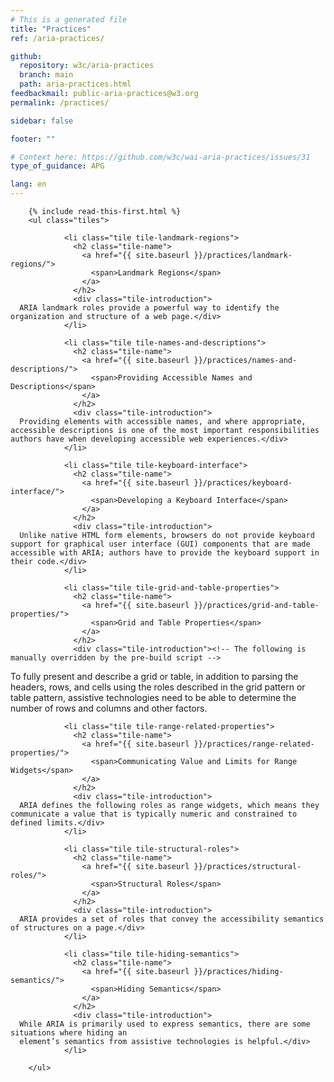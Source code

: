 ```yaml
---
# This is a generated file
title: "Practices"
ref: /aria-practices/

github:
  repository: w3c/aria-practices
  branch: main
  path: aria-practices.html
feedbackmail: public-aria-practices@w3.org
permalink: /practices/

sidebar: false

footer: ""

# Context here: https://github.com/w3c/wai-aria-practices/issues/31
type_of_guidance: APG

lang: en
---
```



<link rel="stylesheet" href="{{ site.baseurl }}/content-assets/wai-aria-practices/styles.css">
<!-- Code highlighting styles -->
<link rel="stylesheet" href="{{ site.baseurl }}/index/css/github.css">

<div>

        {% include read-this-first.html %}
        <ul class="tiles">
          
                <li class="tile tile-landmark-regions">
                  <h2 class="tile-name">
                    <a href="{{ site.baseurl }}/practices/landmark-regions/">
                      <span>Landmark Regions</span>
                    </a>
                  </h2>
                  <div class="tile-introduction">
      ARIA landmark roles provide a powerful way to identify the organization and structure of a web page.</div>
                </li>
               
                <li class="tile tile-names-and-descriptions">
                  <h2 class="tile-name">
                    <a href="{{ site.baseurl }}/practices/names-and-descriptions/">
                      <span>Providing Accessible Names and Descriptions</span>
                    </a>
                  </h2>
                  <div class="tile-introduction">
      Providing elements with accessible names, and where appropriate, accessible descriptions is one of the most important responsibilities authors have when developing accessible web experiences.</div>
                </li>
               
                <li class="tile tile-keyboard-interface">
                  <h2 class="tile-name">
                    <a href="{{ site.baseurl }}/practices/keyboard-interface/">
                      <span>Developing a Keyboard Interface</span>
                    </a>
                  </h2>
                  <div class="tile-introduction">
      Unlike native HTML form elements, browsers do not provide keyboard support for graphical user interface (GUI) components that are made accessible with ARIA; authors have to provide the keyboard support in their code.</div>
                </li>
               
                <li class="tile tile-grid-and-table-properties">
                  <h2 class="tile-name">
                    <a href="{{ site.baseurl }}/practices/grid-and-table-properties/">
                      <span>Grid and Table Properties</span>
                    </a>
                  </h2>
                  <div class="tile-introduction"><!-- The following is manually overridden by the pre-build script -->
To fully present and describe a grid or table, in addition to parsing the headers, rows, and cells using the roles described in the grid pattern or table pattern, assistive technologies need to be able to determine the number of rows and columns and other factors.</div>
                </li>
               
                <li class="tile tile-range-related-properties">
                  <h2 class="tile-name">
                    <a href="{{ site.baseurl }}/practices/range-related-properties/">
                      <span>Communicating Value and Limits for Range Widgets</span>
                    </a>
                  </h2>
                  <div class="tile-introduction">
      ARIA defines the following roles as range widgets, which means they communicate a value that is typically numeric and constrained to defined limits.</div>
                </li>
               
                <li class="tile tile-structural-roles">
                  <h2 class="tile-name">
                    <a href="{{ site.baseurl }}/practices/structural-roles/">
                      <span>Structural Roles</span>
                    </a>
                  </h2>
                  <div class="tile-introduction">
      ARIA provides a set of roles that convey the accessibility semantics of structures on a page.</div>
                </li>
               
                <li class="tile tile-hiding-semantics">
                  <h2 class="tile-name">
                    <a href="{{ site.baseurl }}/practices/hiding-semantics/">
                      <span>Hiding Semantics</span>
                    </a>
                  </h2>
                  <div class="tile-introduction">
      While ARIA is primarily used to express semantics, there are some situations where hiding an
      element’s semantics from assistive technologies is helpful.</div>
                </li>
              
        </ul>
      
</div>
<script>
  var SkipToConfig = {
    settings: {
      skipTo: {
        displayOption: 'popup',
        attachElement: '#site-header',
        colorTheme: 'aria'
      }
    }
  };
</script>
<script src="{{ site.baseurl }}/content-assets/wai-aria-practices/skipto.min.js"></script>

